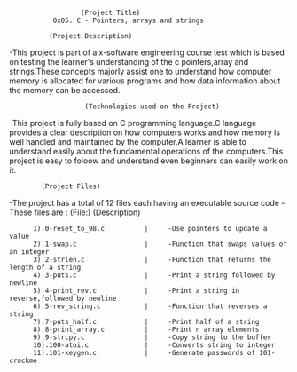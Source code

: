                       (Project Title)
               0x05. C - Pointers, arrays and strings

		      (Project Description)
-This project is part of alx-software engineering course test which is based on testing the learner's understanding of the c 
pointers,array and strings.These concepts majorly assist one to understand how computer memory is allocated for various programs
and how data information about the memory can be accessed.

                       (Technologies used on the Project)
-This project is fully based on C programming language.C language provides a clear description on how computers works and how memory is
well handled and maintained by the computer.A learner is able to understand easily about the fundamental operations of the computers.This project is easy to foloow and understand even beginners can easily work on it.

			(Project Files)
-The project has a total of 12 files each having an executable source code
-These files are :
           (File:)        			(Description)
         
          1).0-reset_to_98.c          |     -Use pointers to update a value
          2).1-swap.c                 |     -Function that swaps values of an integer
          3).2-strlen.c               |     -Function that returns the length of a string
          4).3-puts.c                 |     -Print a string followed by newline
          5).4-print_rev.c            |     -Print a string in reverse,followed by newline
          6).5-rev_string.c           |     -Function that reverses a string
          7).7-puts_half.c            |     -Print half of a string
          8).8-print_array.c          |     -Print n array elements
          9).9-strcpy.c               |     -Copy string to the buffer
          10).100-atoi.c              |     -Converts string to integer
          11).101-keygen.c            |     -Generate passwords of 101-crackme
